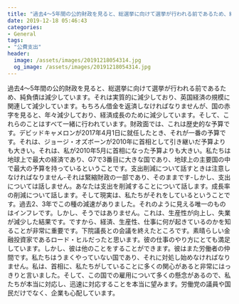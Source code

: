 ```yaml
---
title: "過去4〜5年間の公的財政を見ると、総選挙に向けて選挙が行われる前であるため、純負債は減少しています。"
date: 2019-12-18 05:46:43
categories:
- General
tags:
- "公費支出"
header:
  image: /assets/images/20191218054314.jpg
  og_image: /assets/images/20191218054314.jpg
---
```


過去4〜5年間の公的財政を見ると、総選挙に向けて選挙が行われる前であるため、純負債は減少しています。それは実質的に減少しており、英国経済の規模に関連して減少しています。もちろん借金を返済しなければなりませんが、国の赤字を見ると、年々減少しており、経済成長のために減少しています。そして、これらのことはすべて一緒に行われています。財政面では、これは歴史的な予算です。デビッドキャメロンが2017年4月1日に就任したとき、それが一番の予算です。それは、ジョージ・オズボーンが2010年に首相として引き継いだ予算よりも大きい。それは、私が2010年5月に首相になった予算よりも大きい。私たちは地球上で最大の経済であり、G7で3番目に大きな国であり、地球上の主要国の中で最大の予算を持っているということです。支出削減について話すときは注意しなければなりません-それは緊縮財政の一部であり、そのままです-しかし、支出については話しません。あなたは支出を削減することについて話します。成長率の削減について話します。そして現実は、私たちがそれをしているということです。過去2、3年でこの種の減速がありました。それのように見える唯一のものはインフレです。しかし、そうではありません。これは、生産性が向上し、失業が減少した結果です。ですから、経済、生産性、仕事に何が起きているのかを知ることが非常に重要です。下院議長との会議を終えたところです。素晴らしい金融投資家であるロード・ヒルだったと思います。彼の仕事のやり方にとても満足しています。しかし、彼は他のことをすることができます。彼はまた労働者の仲間です。私たちはうまくやっていない国であり、それに対処し始めなければなりません。私は、首相に、私たちがしていることに多くの関心があると非常にはっきりと言いました。そして、この国での雇用について多くの懸念があるので、私たちが本当に対応し、迅速に対応することを本当に望みます。労働党の議員や国民だけでなく、企業も心配しています。
